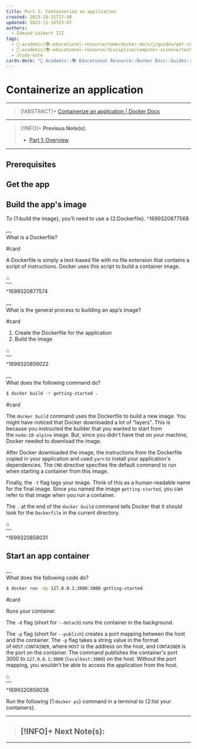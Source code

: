 ```yaml
---
title: Part 2꞉ Containerize an application
created: 2023-10-31T17:48
updated: 2023-11-16T23:07
authors:
  - Edmund Leibert III
tags:
  - 🔴-academic/📚-educational-resource/name/docker-docs/🔖/guides/get-started/part-2-containerize-an-application
  - 🔴-academic/📚-educational-resource/discipline/computer-science/technology/docker
  - study-note
cards-deck: "🔴 Academic::📚 Educational Resource::Docker Docs::Guides::Get started::Part 2: Containerize an application"
---
```


# Containerize an application

---

> [!ABSTRACT]+
> [Containerize an application | Docker Docs](https://docs.docker.com/get-started/02_our_app/)

---

> [!INFO]+ 
> **Previous Note(s)**:
> - [Part 1꞉ Overview](the-vault/src/🔴%20Academic/📚%20Educational%20Resource/Docker%20Docs/Guides/Get%20started/Part%201꞉%20Overview.md)

---

## Prerequisites

## Get the app

## Build the app's image

To {1:build the image}, you'll need to use a {2:Dockerfile}. 
^1699320877568

﹇<br>
What is a Dockerfile?

#card 

A Dockerfile is simply a text-based file with no file extension that contains a script of instructions. Docker uses this script to build a container image.

⌂
<br>﹈<br>^1699320877574

﹇<br>
What is the general process to building an app’s image?

#card 

1. Create the Dockerfile for the application
2. Build the image

⌂
<br>﹈<br>^1699320858022

﹇<br>
What does the following command do?

```bash
$ docker build -t getting-started .
```

#card 

The `docker build` command uses the Dockerfile to build a new image. You might have noticed that Docker downloaded a lot of "layers". This is because you instructed the builder that you wanted to start from the `node:18-alpine` image. But, since you didn't have that on your machine, Docker needed to download the image.

After Docker downloaded the image, the instructions from the Dockerfile copied in your application and used `yarn` to install your application's dependencies. The `CMD` directive specifies the default command to run when starting a container from this image.

Finally, the `-t` flag tags your image. Think of this as a human-readable name for the final image. Since you named the image `getting-started`, you can refer to that image when you run a container.

The `.` at the end of the `docker build` command tells Docker that it should look for the `Dockerfile` in the current directory.

⌂
<br>﹈<br>^1699320858031

## Start an app container

﹇<br>
What does the following code do?

```bash
$ docker run -dp 127.0.0.1:3000:3000 getting-started
```

#card 

Runs your container.

The `-d` flag (short for `--detach`) runs the container in the background. 

The `-p` flag (short for `--publish`) creates a port mapping between the host and the container. The `-p` flag takes a string value in the format of `HOST:CONTAINER`, where `HOST` is the address on the host, and `CONTAINER` is the port on the container. The command publishes the container's port 3000 to `127.0.0.1:3000` (`localhost:3000`) on the host. Without the port mapping, you wouldn't be able to access the application from the host.

⌂
<br>﹈<br>^1699320858038

Run the following {1:`docker ps`} command in a terminal to {2:list your containers}.

---

> [!INFO]+ 
> **Next Note(s)**:
> - 

---
